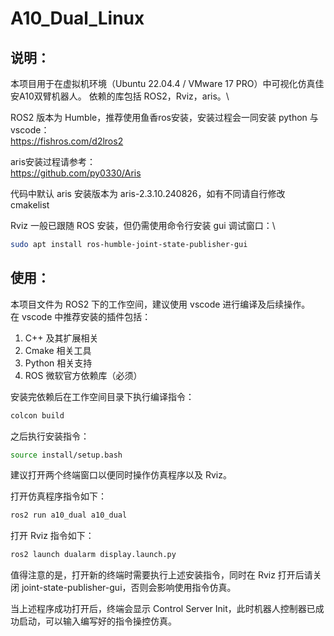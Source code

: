 # A10_Dual_Linux

## 说明：
本项目用于在虚拟机环境（Ubuntu 22.04.4 / VMware 17 PRO）中可视化仿真佳安A10双臂机器人。
依赖的库包括 ROS2，Rviz，aris。\

ROS2 版本为 Humble，推荐使用鱼香ros安装，安装过程会一同安装 python 与 vscode：\
https://fishros.com/d2lros2

aris安装过程请参考：\
https://github.com/py0330/Aris

代码中默认 aris 安装版本为 aris-2.3.10.240826，如有不同请自行修改 cmakelist

Rviz 一般已跟随 ROS 安装，但仍需使用命令行安装 gui 调试窗口：\
```bash
sudo apt install ros-humble-joint-state-publisher-gui
```

## 使用：
本项目文件为 ROS2 下的工作空间，建议使用 vscode 进行编译及后续操作。\
在 vscode 中推荐安装的插件包括：
1. C++ 及其扩展相关
2. Cmake 相关工具
3. Python 相关支持
4. ROS 微软官方依赖库（必须）

安装完依赖后在工作空间目录下执行编译指令：
```bash
colcon build
```

之后执行安装指令：
```bash
source install/setup.bash
```

建议打开两个终端窗口以便同时操作仿真程序以及 Rviz。

打开仿真程序指令如下：
```bash
ros2 run a10_dual a10_dual
```

打开 Rviz 指令如下：
```bash
ros2 launch dualarm display.launch.py
```

值得注意的是，打开新的终端时需要执行上述安装指令，同时在 Rviz 打开后请关闭 joint-state-publisher-gui，否则会影响使用指令仿真。

当上述程序成功打开后，终端会显示 Control Server Init，此时机器人控制器已成功启动，可以输入编写好的指令操控仿真。
